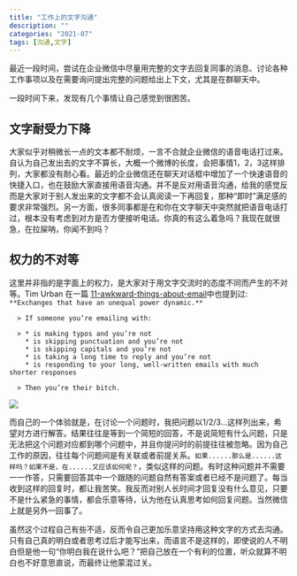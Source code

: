 ```yaml
---
title: "工作上的文字沟通"
description: ""
categories: "2021-07"
tags: [沟通,文字]
---
```



最近一段时间，尝试在企业微信中尽量用完整的文字去回复同事的消息、讨论各种工作事项以及在需要询问提出完整的问题给出上下文，尤其是在群聊天中。  

一段时间下来，发现有几个事情让自己感觉到很困苦。  

## 文字耐受力下降

大家似乎对稍微长一点的文本都不耐烦，一言不合就企业微信的语音电话打过来。自认为自己发出去的文字不算长，大概一个微博的长度，会把事情1，2，3这样排列，大家都没有耐心看。最近的企业微信还在聊天对话框中增加了一个快速语音的快捷入口，也在鼓励大家直接用语音沟通。并不是反对用语音沟通，给我的感觉反而是大家对于别人发出来的文字都不会认真阅读一下再回复，那种“即时”满足感的要求非常强烈。另一方面，很多同事都是在和你在文字聊天中突然就把语音电话打过，根本没有考虑到对方是否方便接听电话。你真的有这么着急吗？我现在就很急，在拉屎呐，你闻不到吗？  

## 权力的不对等

这里并非指的是字面上的权力，是大家对于用文字交流时的态度不同而产生的不对等。Tim Urban 在一篇 [11-awkward-things-about-email](https://waitbutwhy.com/2013/12/11-awkward-things-about-email.html)中也提到过: `**Exchanges that have an unequal power dynamic.**` 
	  
	  > If someone you’re emailing with:  

	  > * is making typos and you’re not
		* is skipping punctuation and you’re not
		* is skipping capitals and you’re not
		* is taking a long time to reply and you’re not
		* is responding to your long, well-written emails with much shorter responses

	  > Then you’re their bitch.  

![](http://2.bp.blogspot.com/-D8dfZJD-p6k/Up74Zqw429I/AAAAAAAAGgg/pyeaf_rWqlc/s640/unequal.png)


而自己的一个体验就是，在讨论一个问题时，我把问题以1/2/3...这样列出来，希望对方进行解答。结果往往是等到一个简短的回答，不是说简短有什么问题，只是无法把这个问题对应都到哪个问题中，并且你提问时的前提往往被忽略。因为自己工作的原因，往往每个问题间是有关联或者前提关系。`如果......那么是......这样吗？如果不是，在......又应该如何呢？`，类似这样的问题。有时这种问题并不需要一一作答，只需要回答其中一个跟随的问题自然有答案或者已经不是问题了。每当收到这样的回复时，都让我苦笑。我反而对别人长时间才回复没有什么意见，只要不是什么紧急的事情，都会乐意等待，认为他在认真思考如何回复问题。当然微信上就是另外一回事了。  

虽然这个过程自己有些不适，反而令自己更加乐意坚持用这种文字的方式去沟通。只有自己真的明白或者思考过后才能写出来，而语言不是这样的，即使说的人不明白但是他一句“你明白我在说什么吧？”把自己放在一个有利的位置，听众就算不明白也不好意思直说，而最终让他蒙混过关。  